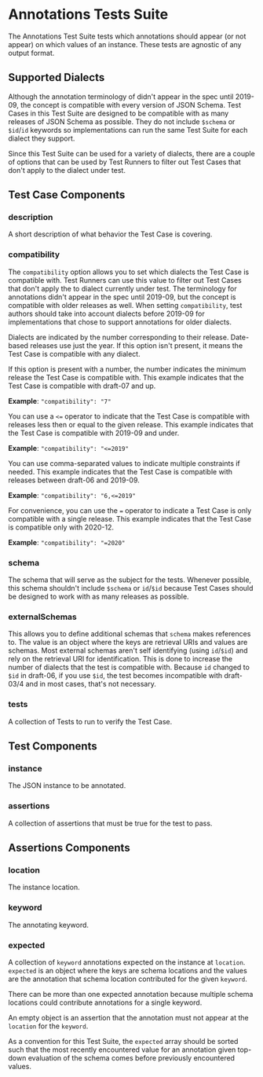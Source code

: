 # Annotations Tests Suite

The Annotations Test Suite tests which annotations should appear (or not appear)
on which values of an instance. These tests are agnostic of any output format.

## Supported Dialects

Although the annotation terminology of didn't appear in the spec until 2019-09,
the concept is compatible with every version of JSON Schema. Test Cases in this
Test Suite are designed to be compatible with as many releases of JSON Schema as
possible. They do not include `$schema` or `$id`/`id` keywords so
implementations can run the same Test Suite for each dialect they support.

Since this Test Suite can be used for a variety of dialects, there are a couple
of options that can be used by Test Runners to filter out Test Cases that don't
apply to the dialect under test.

## Test Case Components

### description

A short description of what behavior the Test Case is covering.

### compatibility

The `compatibility` option allows you to set which dialects the Test Case is
compatible with. Test Runners can use this value to filter out Test Cases that
don't apply the to dialect currently under test. The terminology for annotations
didn't appear in the spec until 2019-09, but the concept is compatible with
older releases as well. When setting `compatibility`, test authors should take
into account dialects before 2019-09 for implementations that chose to support
annotations for older dialects.

Dialects are indicated by the number corresponding to their release. Date-based
releases use just the year. If this option isn't present, it means the Test Case
is compatible with any dialect.

If this option is present with a number, the number indicates the minimum
release the Test Case is compatible with. This example indicates that the Test
Case is compatible with draft-07 and up.

**Example**: `"compatibility": "7"`

You can use a `<=` operator to indicate that the Test Case is compatible with
releases less then or equal to the given release. This example indicates that
the Test Case is compatible with 2019-09 and under.

**Example**: `"compatibility": "<=2019"`

You can use comma-separated values to indicate multiple constraints if needed.
This example indicates that the Test Case is compatible with releases between
draft-06 and 2019-09.

**Example**: `"compatibility": "6,<=2019"`

For convenience, you can use the `=` operator to indicate a Test Case is only
compatible with a single release. This example indicates that the Test Case is
compatible only with 2020-12.

**Example**: `"compatibility": "=2020"`

### schema

The schema that will serve as the subject for the tests. Whenever possible, this
schema shouldn't include `$schema` or `id`/`$id` because Test Cases should be
designed to work with as many releases as possible.

### externalSchemas

This allows you to define additional schemas that `schema` makes references to.
The value is an object where the keys are retrieval URIs and values are schemas.
Most external schemas aren't self identifying (using `id`/`$id`) and rely on the
retrieval URI for identification. This is done to increase the number of
dialects that the test is compatible with.  Because `id` changed to `$id` in
draft-06, if you use `$id`, the test becomes incompatible with draft-03/4 and in
most cases, that's not necessary.

### tests

A collection of Tests to run to verify the Test Case.

## Test Components

### instance

The JSON instance to be annotated.

### assertions

A collection of assertions that must be true for the test to pass.

## Assertions Components

### location

The instance location.

### keyword

The annotating keyword.

### expected

A collection of `keyword` annotations expected on the instance at `location`.
`expected` is an object where the keys are schema locations and the values are
the annotation that schema location contributed for the given `keyword`.

There can be more than one expected annotation because multiple schema locations
could contribute annotations for a single keyword.

An empty object is an assertion that the annotation must not appear at the
`location` for the `keyword`.

As a convention for this Test Suite, the `expected` array should be sorted such
that the most recently encountered value for an annotation given top-down
evaluation of the schema comes before previously encountered values.
